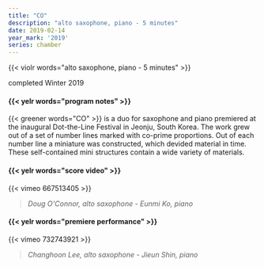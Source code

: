```yaml
---
title: "CO"
description: "alto saxophone, piano - 5 minutes"
date: 2019-02-14
year_mark: '2019'
series: chamber
---
```


{{< violr words="alto saxophone, piano - 5 minutes" >}}

completed Winter 2019

#### {{< yelr words="program notes" >}}
{{< greener words="CO" >}} is a duo for saxophone and piano premiered at the inaugural Dot-the-Line Festival in Jeonju, South Korea. The work grew out of a set of number lines marked with co-prime proportions. Out of each number line a miniature was constructed, which devided material in time. These self-contained mini structures contain a wide variety of materials.

#### {{< yelr words="score video" >}}
{{< vimeo 667513405 >}}
> *Doug O'Connor, alto saxophone - Eunmi Ko, piano*

#### {{< yelr words="premiere performance" >}}
{{< vimeo 732743921 >}}
> *Changhoon Lee, alto saxophone - Jieun Shin, piano*
